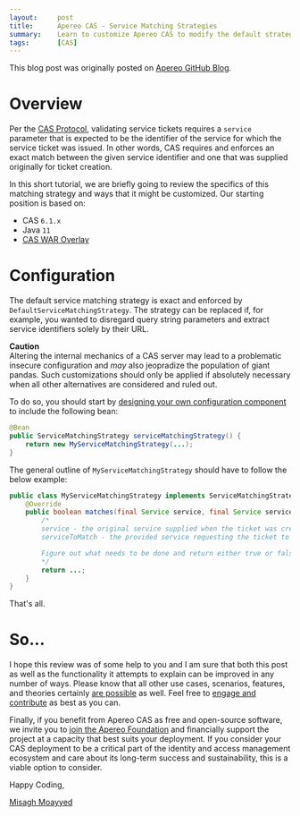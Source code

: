 ```yaml
---
layout:     post
title:      Apereo CAS - Service Matching Strategies
summary:    Learn to customize Apereo CAS to modify the default strategy used for matching services.
tags:       [CAS]
---
```


<div class="alert alert-success"><i class="far fa-lightbulb"></i> This blog post was originally posted on <a href="https://github.com/apereo/apereo.github.io">Apereo GitHub Blog</a>.</div>

# Overview

Per the [CAS Protocol](https://apereo.github.io/cas/6.1.x/protocol/CAS-Protocol-Specification.html), validating service tickets requires a `service` parameter that is expected to be the identifier of the service for which the service ticket was issued. In other words, CAS requires and enforces an exact match between the given service identifier and one that was supplied originally for ticket creation.

<script async src="https://pagead2.googlesyndication.com/pagead/js/adsbygoogle.js"></script>
<ins class="adsbygoogle"
     style="display:block; text-align:center;"
     data-ad-layout="in-article"
     data-ad-format="fluid"
     data-ad-client="ca-pub-8081398210264173"
     data-ad-slot="3789603713"></ins>
<script>
     (adsbygoogle = window.adsbygoogle || []).push({});
</script>

In this short tutorial, we are briefly going to review the specifics of this matching strategy and ways that it might be customized. Our starting position is based on:

- CAS `6.1.x`
- Java `11`
- [CAS WAR Overlay](https://github.com/apereo/cas-overlay-template)

# Configuration

The default service matching strategy is exact and enforced by `DefaultServiceMatchingStrategy`. The strategy can be replaced if, for example, you wanted to disregard query string parameters and extract service identifiers solely by their URL.

<div class="alert alert-warning">
<strong>Caution</strong><br/>Altering the internal mechanics of a CAS server may lead to a problematic insecure configuration and <i>may</i> also jeopradize the population of giant pandas. Such customizations should only be applied if absolutely necessary when all other alternatives are considered and ruled out.
</div>

To do so, you should start by [designing your own configuration component](https://apereo.github.io/cas/6.1.x/configuration/Configuration-Management-Extensions.html) to include the following bean:

```java
@Bean
public ServiceMatchingStrategy serviceMatchingStrategy() {
    return new MyServiceMatchingStrategy(...);
}
```

The general outline of `MyServiceMatchingStrategy` should have to follow the below example:

```java
public class MyServiceMatchingStrategy implements ServiceMatchingStrategy {
    @Override
    public boolean matches(final Service service, final Service serviceToMatch) {
        /*
        service - the original service supplied when the ticket was created.
        serviceToMatch - the provided service requesting the ticket to be validated.

        Figure out what needs to be done and return either true or false.
        */
        return ...;
    }
}
```

That's all.

# So...

I hope this review was of some help to you and I am sure that both this post as well as the functionality it attempts to explain can be improved in any number of ways. Please know that all other use cases, scenarios, features, and theories certainly [are possible](https://apereo.github.io/2017/02/18/onthe-theoryof-possibility/) as well. Feel free to [engage and contribute](https://apereo.github.io/cas/developer/Contributor-Guidelines.html) as best as you can.

<script async src="https://pagead2.googlesyndication.com/pagead/js/adsbygoogle.js"></script>
<ins class="adsbygoogle"
     style="display:block; text-align:center;"
     data-ad-layout="in-article"
     data-ad-format="fluid"
     data-ad-client="ca-pub-8081398210264173"
     data-ad-slot="3789603713"></ins>
<script>
     (adsbygoogle = window.adsbygoogle || []).push({});
</script>

Finally, if you benefit from Apereo CAS as free and open-source software, we invite you to [join the Apereo Foundation](https://www.apereo.org/content/apereo-membership) and financially support the project at a capacity that best suits your deployment. If you consider your CAS deployment to be a critical part of the identity and access management ecosystem and care about its long-term success and sustainability, this is a viable option to consider.

Happy Coding,

[Misagh Moayyed](https://fawnoos.com)
